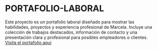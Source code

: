 # PORTAFOLIO-LABORAL
Este proyecto es un portafolio laboral diseñado para mostrar las habilidades, proyectos y experiencia profesional de Marcela. Incluye una colección de trabajos destacados, información de contacto y una presentación clara y profesional para posibles empleadores o clientes.
[Visita el portafolio aquí](https://cindy-quintero-web-portfolio.vercel.app/)